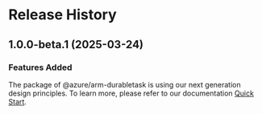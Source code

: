 # Release History
    
## 1.0.0-beta.1 (2025-03-24)

### Features Added

The package of @azure/arm-durabletask is using our next generation design principles. To learn more, please refer to our documentation [Quick Start](https://aka.ms/azsdk/js/mgmt/quickstart).
